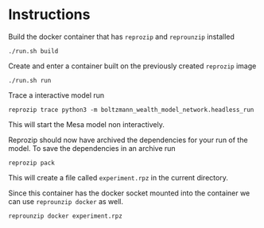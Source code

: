 # Instructions

Build the docker container that has `reprozip` and `reprounzip` installed

```
./run.sh build
```

Create and enter a container built on the previously created `reprozip` image

```
./run.sh run
```

Trace a interactive model run

```
reprozip trace python3 -m boltzmann_wealth_model_network.headless_run
```

This will start the Mesa model non interactively.

Reprozip should now have archived the dependencies for your run of the model.
To save the dependencies in an archive run

```
reprozip pack
```

This will create a file called `experiment.rpz` in the current directory.

Since this container has the docker socket mounted into the container we can
use `reprounzip docker` as well.

```
reprounzip docker experiment.rpz
```


